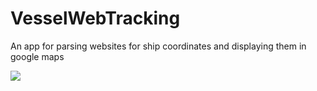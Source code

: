 # VesselWebTracking
An app for parsing websites for ship coordinates and displaying them in google maps

<img src="24624a51-40a7-4cd7-a1e2-614cbedc7ab9.gif"/>
